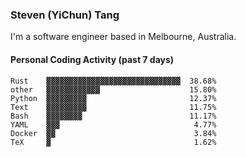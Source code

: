 ### Steven (YiChun) Tang

I'm a software engineer based in Melbourne, Australia.

#### Personal Coding Activity (past 7 days)
```
Rust    ▓▓▓▓▓▓▓▓▓▓▓▓▓▓▓▓▓▓▓▓▓▓▓▓▓▓▓▓▓▓  38.68%
other   ▓▓▓▓▓▓▓▓▓▓▓▓                    15.80%
Python  ▓▓▓▓▓▓▓▓▓                       12.37%
Text    ▓▓▓▓▓▓▓▓▓                       11.75%
Bash    ▓▓▓▓▓▓▓▓                        11.17%
YAML    ▓▓▓                              4.77%
Docker  ▓▓                               3.84%
TeX     ▓                                1.62%
```

